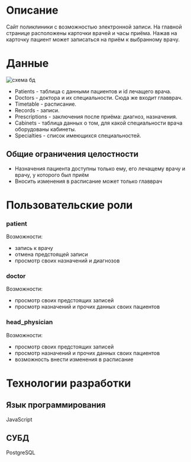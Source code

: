 # Описание
Сайт поликлиники с возможностью электронной записи.
На главной странице расположены карточки врачей и часы приёма. Нажав на карточку пациент может записаться на приём к выбранному врачу.
# Данные
![схема бд](https://user-images.githubusercontent.com/106030709/204870526-791a03ae-4f4d-4489-b848-5b4584b96b20.png)
- Patients - таблица с данными пациентов и id лечащего врача.
- Doctors - доктора и их специальности. Сюда же входит главврач.
- Timetable - расписание.
- Records - записи.
- Prescriptions - заключения после приёма: диагноз, назначения.
- Cabinets - таблица данных о том, для какой специальности врача оборудованы кабинеты.
- Specialties - список имеющихся специальностей.
## Общие ограничения целостности
- Назначения пациента доступны только ему, его лечащему врачу и врачу, у которого был приём
- Вносить изменения в расписание может только главврач
# Пользовательские роли
### patient
Возможности:
- запись к врачу
- отмена предстоящей записи
- просмотр своих назначений и диагнозов
### doctor
Возможности:
- просмотр своих предстоящих записей
- просмотр назначений и прочих данных своих пациентов
### head_physician
Возможности:
- просмотр своих предстоящих записей
- просмотр назначений и прочих данных своих пациентов
- возможность внести изменения в расписание
# Технологии разработки
## Язык программирования
JavaScript
## СУБД
PostgreSQL
